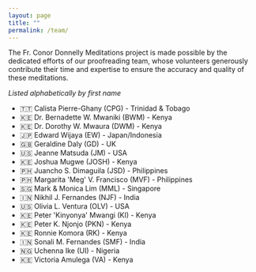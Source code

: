 ```yaml
---
layout: page
title: ""
permalink: /team/
---
```


The Fr. Conor Donnelly Meditations project is made possible by the dedicated efforts of our proofreading team, whose volunteers generously contribute their time and expertise to ensure the accuracy and quality of these meditations.

*Listed alphabetically by first name*

- 🇹🇹 Calista Pierre-Ghany (CPG) - Trinidad & Tobago
- 🇰🇪 Dr. Bernadette W. Mwaniki (BWM) - Kenya
- 🇰🇪 Dr. Dorothy W. Mwaura (DWM) - Kenya
- 🇯🇵 Edward Wijaya (EW) - Japan/Indonesia
- 🇬🇧 Geraldine Daly (GD) - UK
- 🇺🇸 Jeanne Matsuda (JM) - USA
- 🇰🇪 Joshua Mugwe (JOSH) - Kenya
- 🇵🇭 Juancho S. Dimaguila (JSD) - Philippines
- 🇵🇭 Margarita 'Meg' V. Francisco (MVF) - Philippines
- 🇸🇬 Mark & Monica Lim (MML) - Singapore
- 🇮🇳 Nikhil J. Fernandes (NJF) - India
- 🇺🇸 Olivia L. Ventura (OLV) - USA
- 🇰🇪 Peter 'Kinyonya' Mwangi (KI) - Kenya
- 🇰🇪 Peter K. Njonjo (PKN) - Kenya
- 🇰🇪 Ronnie Komora (RK) - Kenya
- 🇮🇳 Sonali M. Fernandes (SMF) - India
- 🇳🇬 Uchenna Ike (UI) - Nigeria
- 🇰🇪 Victoria Amulega (VA) - Kenya
